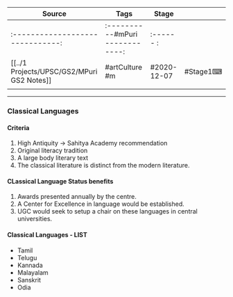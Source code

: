 | Source                                     | Tags                       | Stage       |          |
| ------------------------------------------ | -------------------------- | ----------- | -------- |
| :------------------------------:           | :----------#mPuri ------------: | :------ :   |          |
| [[../1 Projects/UPSC/GS2/MPuri GS2 Notes]] | #artCulture #m             | #2020-12-07 | #Stage1⌨ |
|                                            |                            |             |          |

---
### Classical Languages
#### Criteria
1. High Antiquity -> Sahitya Academy recommendation
2. Original literacy tradition
3. A large body literary text
4. The classical literature is distinct from the modern literature.

#### CLassical Language Status benefits
1. Awards presented annually by the centre.
2. A Center for Excellence in language would be established.
3. UGC would seek to setup a chair on these languages in central universities.

#### Classical Languages - LIST
- Tamil
- Telugu
- Kannada
- Malayalam
- Sanskrit
- Odia





